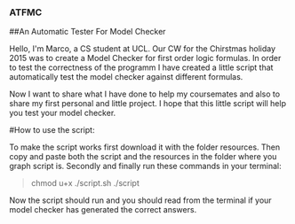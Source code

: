 ### ATFMC
##An Automatic Tester For Model Checker

Hello, I'm Marco, a CS student at UCL. Our CW for the Chirstmas holiday 2015 was to create
a Model Checker for first order logic formulas. In order to test the correctness of the programm 
I have created a little script that automatically test the model checker against different formulas.

Now I want to share what I have done to help my coursemates and also to share my first personal and little
project. I hope that this little script will help you test your model checker. 

#How to use the script:

To make the script works first download it with the folder resources. Then copy and paste both the script and the resources
in the folder where you graph script is. 
Secondly and finally run these commands in your terminal: 

> chmod u+x ./script.sh
> ./script

Now the script should run and you should read from the terminal if your model checker has generated the 
correct answers. 
